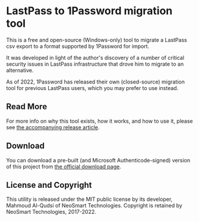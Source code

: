 # LastPass to 1Password migration tool

This is a free and open-source (Windows-only) tool to migrate a LastPass csv export to a format supported by 1Password for import.

It was developed in light of the author's discovery of a number of critical security issues in LastPass infrastructure that drove him to migrate to an alternative.

As of 2022, 1Password has released their own (closed-source) migration tool for previous LastPass users, which you may prefer to use instead.

## Read More

For more info on why this tool exists, how it works, and how to use it, please see [the accompanying release article](https://neosmart.net/blog/2017/a-free-lastpass-to-1password-conversion-utility/).

## Download

You can download a pre-built (and Microsoft Authenticode-signed) version of this project from [the official download page](https://neosmart.net/LPConvert/).

## License and Copyright

This utility is released under the MIT public license by its developer, Mahmoud Al-Qudsi of NeoSmart Technologies. Copyright is retained by NeoSmart Technologies, 2017-2022.
